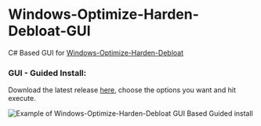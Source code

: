 # Windows-Optimize-Harden-Debloat-GUI
C# Based GUI for [Windows-Optimize-Harden-Debloat](https://github.com/simeononsecurity/Windows-Optimize-Harden-Debloat)

### GUI - Guided Install:



Download the latest release [here](https://github.com/simeononsecurity/Windows-Optimize-Harden-Debloat-GUI/releases/), choose the options you want and hit execute.

<img src="https://raw.githubusercontent.com/simeononsecurity/Windows-Optimize-Harden-Debloat/master/.github/images/WOHD-GUI.gif" alt="Example of Windows-Optimize-Harden-Debloat GUI Based Guided install">

